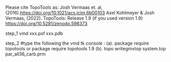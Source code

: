 Please cite TopoTools as:
Josh Vermaas et. al, (2016).https://doi.org/10.1021/acs.jcim.6b00103
Axel Kohlmeyer & Josh Vermaas, (2022). TopoTools: Release 1.9 (if you used version 1.9) https://doi.org/10.5281/zenodo.598373



step_1 vmd xxx.psf xxx.pdb

step_2  #type the following the vmd tk console :
(a). package require topotools    or    package require topotools 1.9
(b). topo writegmxtop system.top par_all36_carb.prm
